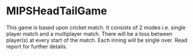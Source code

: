 # MIPSHeadTailGame
This game is based upon cricket match. It consists of 2 modes i.e. single player match and a multiplayer match. There will be a toss between player(s) at every start of the match. Each inning will be single over. Read report for further details.
